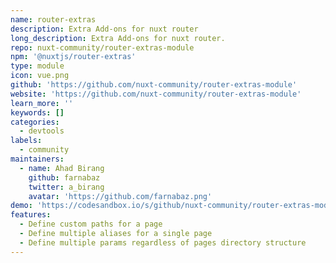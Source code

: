 ```yaml
---
name: router-extras
description: Extra Add-ons for nuxt router
long_description: Extra Add-ons for nuxt router.
repo: nuxt-community/router-extras-module
npm: '@nuxtjs/router-extras'
type: module
icon: vue.png
github: 'https://github.com/nuxt-community/router-extras-module'
website: 'https://github.com/nuxt-community/router-extras-module'
learn_more: ''
keywords: []
categories:
  - devtools
labels:
  - community
maintainers:
  - name: Ahad Birang
    github: farnabaz
    twitter: a_birang
    avatar: 'https://github.com/farnabaz.png'
demo: 'https://codesandbox.io/s/github/nuxt-community/router-extras-module'
features:
  - Define custom paths for a page
  - Define multiple aliases for a single page
  - Define multiple params regardless of pages directory structure
---
```

